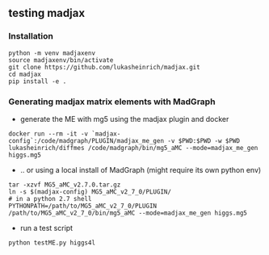 ## testing madjax

### Installation

```
python -m venv madjaxenv
source madjaxenv/bin/activate
git clone https://github.com/lukasheinrich/madjax.git
cd madjax
pip install -e .
```


### Generating madjax matrix elements with MadGraph

* generate the ME with mg5 using the madjax plugin and docker

```
docker run --rm -it -v `madjax-config`:/code/madgraph/PLUGIN/madjax_me_gen -v $PWD:$PWD -w $PWD lukasheinrich/diffmes /code/madgraph/bin/mg5_aMC --mode=madjax_me_gen higgs.mg5
```

* .. or using a local install of MadGraph (might require its own python env)

```
tar -xzvf MG5_aMC_v2.7.0.tar.gz
ln -s $(madjax-config) MG5_aMC_v2_7_0/PLUGIN/
# in a python 2.7 shell
PYTHONPATH=/path/to/MG5_aMC_v2_7_0/PLUGIN /path/to/MG5_aMC_v2_7_0/bin/mg5_aMC --mode=madjax_me_gen higgs.mg5
```


* run a test script
```
python testME.py higgs4l
```
